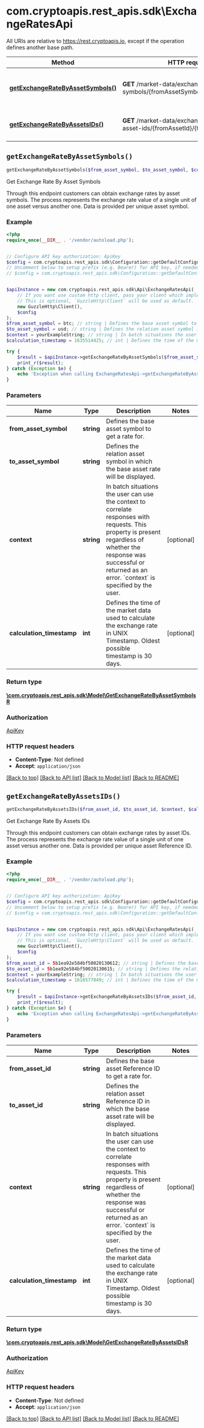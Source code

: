 # com.cryptoapis.rest_apis.sdk\ExchangeRatesApi

All URIs are relative to https://rest.cryptoapis.io, except if the operation defines another base path.

| Method | HTTP request | Description |
| ------------- | ------------- | ------------- |
| [**getExchangeRateByAssetSymbols()**](ExchangeRatesApi.md#getExchangeRateByAssetSymbols) | **GET** /market-data/exchange-rates/by-symbols/{fromAssetSymbol}/{toAssetSymbol} | Get Exchange Rate By Asset Symbols |
| [**getExchangeRateByAssetsIDs()**](ExchangeRatesApi.md#getExchangeRateByAssetsIDs) | **GET** /market-data/exchange-rates/by-asset-ids/{fromAssetId}/{toAssetId} | Get Exchange Rate By Assets IDs |


## `getExchangeRateByAssetSymbols()`

```php
getExchangeRateByAssetSymbols($from_asset_symbol, $to_asset_symbol, $context, $calculation_timestamp): \com.cryptoapis.rest_apis.sdk\Model\GetExchangeRateByAssetSymbolsR
```

Get Exchange Rate By Asset Symbols

Through this endpoint customers can obtain exchange rates by asset symbols. The process represents the exchange rate value of a single unit of one asset versus another one. Data is provided per unique asset symbol.

### Example

```php
<?php
require_once(__DIR__ . '/vendor/autoload.php');


// Configure API key authorization: ApiKey
$config = com.cryptoapis.rest_apis.sdk\Configuration::getDefaultConfiguration()->setApiKey('x-api-key', 'YOUR_API_KEY');
// Uncomment below to setup prefix (e.g. Bearer) for API key, if needed
// $config = com.cryptoapis.rest_apis.sdk\Configuration::getDefaultConfiguration()->setApiKeyPrefix('x-api-key', 'Bearer');


$apiInstance = new com.cryptoapis.rest_apis.sdk\Api\ExchangeRatesApi(
    // If you want use custom http client, pass your client which implements `GuzzleHttp\ClientInterface`.
    // This is optional, `GuzzleHttp\Client` will be used as default.
    new GuzzleHttp\Client(),
    $config
);
$from_asset_symbol = btc; // string | Defines the base asset symbol to get a rate for.
$to_asset_symbol = usd; // string | Defines the relation asset symbol in which the base asset rate will be displayed.
$context = yourExampleString; // string | In batch situations the user can use the context to correlate responses with requests. This property is present regardless of whether the response was successful or returned as an error. `context` is specified by the user.
$calculation_timestamp = 1635514425; // int | Defines the time of the market data used to calculate the exchange rate in UNIX Timestamp. Oldest possible timestamp is 30 days.

try {
    $result = $apiInstance->getExchangeRateByAssetSymbols($from_asset_symbol, $to_asset_symbol, $context, $calculation_timestamp);
    print_r($result);
} catch (Exception $e) {
    echo 'Exception when calling ExchangeRatesApi->getExchangeRateByAssetSymbols: ', $e->getMessage(), PHP_EOL;
}
```

### Parameters

| Name | Type | Description  | Notes |
| ------------- | ------------- | ------------- | ------------- |
| **from_asset_symbol** | **string**| Defines the base asset symbol to get a rate for. | |
| **to_asset_symbol** | **string**| Defines the relation asset symbol in which the base asset rate will be displayed. | |
| **context** | **string**| In batch situations the user can use the context to correlate responses with requests. This property is present regardless of whether the response was successful or returned as an error. &#x60;context&#x60; is specified by the user. | [optional] |
| **calculation_timestamp** | **int**| Defines the time of the market data used to calculate the exchange rate in UNIX Timestamp. Oldest possible timestamp is 30 days. | [optional] |

### Return type

[**\com.cryptoapis.rest_apis.sdk\Model\GetExchangeRateByAssetSymbolsR**](../Model/GetExchangeRateByAssetSymbolsR.md)

### Authorization

[ApiKey](../../README.md#ApiKey)

### HTTP request headers

- **Content-Type**: Not defined
- **Accept**: `application/json`

[[Back to top]](#) [[Back to API list]](../../README.md#endpoints)
[[Back to Model list]](../../README.md#models)
[[Back to README]](../../README.md)

## `getExchangeRateByAssetsIDs()`

```php
getExchangeRateByAssetsIDs($from_asset_id, $to_asset_id, $context, $calculation_timestamp): \com.cryptoapis.rest_apis.sdk\Model\GetExchangeRateByAssetsIDsR
```

Get Exchange Rate By Assets IDs

Through this endpoint customers can obtain exchange rates by asset IDs. The process represents the exchange rate value of a single unit of one asset versus another one. Data is provided per unique asset Reference ID.

### Example

```php
<?php
require_once(__DIR__ . '/vendor/autoload.php');


// Configure API key authorization: ApiKey
$config = com.cryptoapis.rest_apis.sdk\Configuration::getDefaultConfiguration()->setApiKey('x-api-key', 'YOUR_API_KEY');
// Uncomment below to setup prefix (e.g. Bearer) for API key, if needed
// $config = com.cryptoapis.rest_apis.sdk\Configuration::getDefaultConfiguration()->setApiKeyPrefix('x-api-key', 'Bearer');


$apiInstance = new com.cryptoapis.rest_apis.sdk\Api\ExchangeRatesApi(
    // If you want use custom http client, pass your client which implements `GuzzleHttp\ClientInterface`.
    // This is optional, `GuzzleHttp\Client` will be used as default.
    new GuzzleHttp\Client(),
    $config
);
$from_asset_id = 5b1ea92e584bf50020130612; // string | Defines the base asset Reference ID to get a rate for.
$to_asset_id = 5b1ea92e584bf50020130615; // string | Defines the relation asset Reference ID in which the base asset rate will be displayed.
$context = yourExampleString; // string | In batch situations the user can use the context to correlate responses with requests. This property is present regardless of whether the response was successful or returned as an error. `context` is specified by the user.
$calculation_timestamp = 1618577849; // int | Defines the time of the market data used to calculate the exchange rate in UNIX Timestamp. Oldest possible timestamp is 30 days.

try {
    $result = $apiInstance->getExchangeRateByAssetsIDs($from_asset_id, $to_asset_id, $context, $calculation_timestamp);
    print_r($result);
} catch (Exception $e) {
    echo 'Exception when calling ExchangeRatesApi->getExchangeRateByAssetsIDs: ', $e->getMessage(), PHP_EOL;
}
```

### Parameters

| Name | Type | Description  | Notes |
| ------------- | ------------- | ------------- | ------------- |
| **from_asset_id** | **string**| Defines the base asset Reference ID to get a rate for. | |
| **to_asset_id** | **string**| Defines the relation asset Reference ID in which the base asset rate will be displayed. | |
| **context** | **string**| In batch situations the user can use the context to correlate responses with requests. This property is present regardless of whether the response was successful or returned as an error. &#x60;context&#x60; is specified by the user. | [optional] |
| **calculation_timestamp** | **int**| Defines the time of the market data used to calculate the exchange rate in UNIX Timestamp. Oldest possible timestamp is 30 days. | [optional] |

### Return type

[**\com.cryptoapis.rest_apis.sdk\Model\GetExchangeRateByAssetsIDsR**](../Model/GetExchangeRateByAssetsIDsR.md)

### Authorization

[ApiKey](../../README.md#ApiKey)

### HTTP request headers

- **Content-Type**: Not defined
- **Accept**: `application/json`

[[Back to top]](#) [[Back to API list]](../../README.md#endpoints)
[[Back to Model list]](../../README.md#models)
[[Back to README]](../../README.md)

